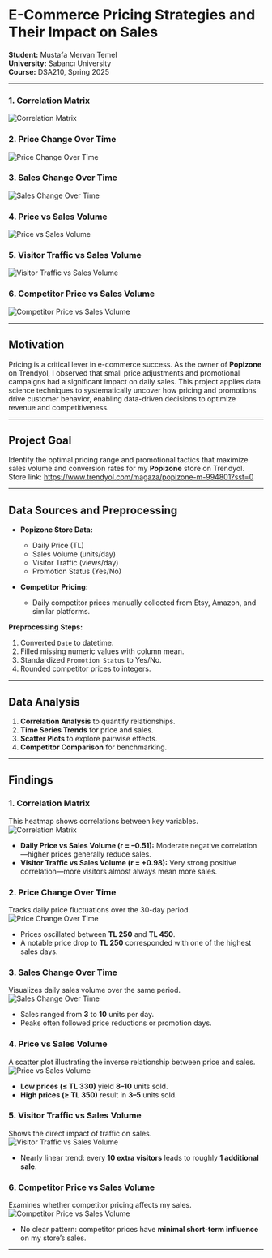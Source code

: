# E-Commerce Pricing Strategies and Their Impact on Sales  

**Student:** Mustafa Mervan Temel  
**University:** Sabancı University  
**Course:** DSA210, Spring 2025  

---

### 1. Correlation Matrix  
![Correlation Matrix](./Correlation%20Matrix-1.png)

### 2. Price Change Over Time  
![Price Change Over Time](./Price%20Change%20Over%20Time-1.png)

### 3. Sales Change Over Time  
![Sales Change Over Time](./Sales%20Change%20Over%20Time-1.png)

### 4. Price vs Sales Volume  
![Price vs Sales Volume](./Price%20vs%20Sales%20Volume.png)

### 5. Visitor Traffic vs Sales Volume  
![Visitor Traffic vs Sales Volume](./Visitor%20Traffic%20vs%20Sales%20Volume.png)

### 6. Competitor Price vs Sales Volume  
![Competitor Price vs Sales Volume](./Competitor%20Price%20vs%20Sales%20Volume.png)

---

## Motivation  
Pricing is a critical lever in e-commerce success. As the owner of **Popizone** on Trendyol, I observed that small price adjustments and promotional campaigns had a significant impact on daily sales. This project applies data science techniques to systematically uncover how pricing and promotions drive customer behavior, enabling data-driven decisions to optimize revenue and competitiveness.

---

## Project Goal  
Identify the optimal pricing range and promotional tactics that maximize sales volume and conversion rates for my **Popizone** store on Trendyol.  
Store link: https://www.trendyol.com/magaza/popizone-m-994801?sst=0

---

## Data Sources and Preprocessing  
- **Popizone Store Data:**  
  - Daily Price (TL)  
  - Sales Volume (units/day)  
  - Visitor Traffic (views/day)  
  - Promotion Status (Yes/No)  

- **Competitor Pricing:**  
  - Daily competitor prices manually collected from Etsy, Amazon, and similar platforms.

**Preprocessing Steps:**  
1. Converted `Date` to datetime.  
2. Filled missing numeric values with column mean.  
3. Standardized `Promotion Status` to Yes/No.  
4. Rounded competitor prices to integers.

---

## Data Analysis  
1. **Correlation Analysis** to quantify relationships.  
2. **Time Series Trends** for price and sales.  
3. **Scatter Plots** to explore pairwise effects.  
4. **Competitor Comparison** for benchmarking.

---

## Findings  

### 1. Correlation Matrix  
This heatmap shows correlations between key variables.  
![Correlation Matrix](images/Correlation%20Matrix-1.png)  
- **Daily Price vs Sales Volume (r = –0.51):** Moderate negative correlation—higher prices generally reduce sales.  
- **Visitor Traffic vs Sales Volume (r = +0.98):** Very strong positive correlation—more visitors almost always mean more sales.  

### 2. Price Change Over Time  
Tracks daily price fluctuations over the 30-day period.  
![Price Change Over Time](images/Price%20Change%20Over%20Time-1.png)  
- Prices oscillated between **TL 250** and **TL 450**.  
- A notable price drop to **TL 250** corresponded with one of the highest sales days.

### 3. Sales Change Over Time  
Visualizes daily sales volume over the same period.  
![Sales Change Over Time](images/Sales%20Change%20Over%20Time-1.png)  
- Sales ranged from **3** to **10** units per day.  
- Peaks often followed price reductions or promotion days.

### 4. Price vs Sales Volume  
A scatter plot illustrating the inverse relationship between price and sales.  
![Price vs Sales Volume](images/Price%20vs%20Sales%20Volume.png)  
- **Low prices (≤ TL 330)** yield **8–10** units sold.  
- **High prices (≥ TL 350)** result in **3–5** units sold.

### 5. Visitor Traffic vs Sales Volume  
Shows the direct impact of traffic on sales.  
![Visitor Traffic vs Sales Volume](images/Visitor%20Traffic%20vs%20Sales%20Volume.png)  
- Nearly linear trend: every **10 extra visitors** leads to roughly **1 additional sale**.

### 6. Competitor Price vs Sales Volume  
Examines whether competitor pricing affects my sales.  
![Competitor Price vs Sales Volume](images/Competitor%20Price%20vs%20Sales%20Volume.png)  
- No clear pattern: competitor prices have **minimal short-term influence** on my store’s sales.

---
